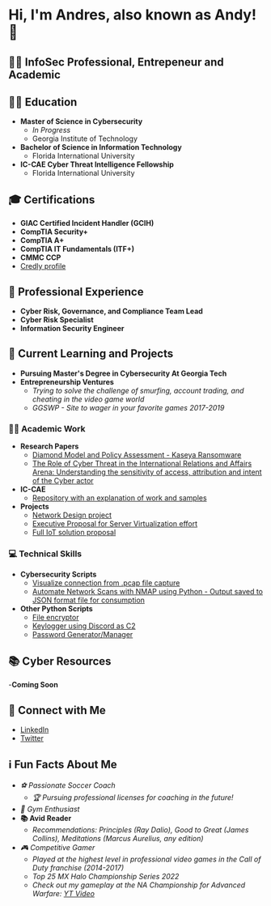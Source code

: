 <h1>Hi, I'm Andres, also known as Andy! 👋 </h1>

<h2>👨‍💻 InfoSec Professional, Entrepeneur and Academic </h2>

## 👨‍🎓 Education
- **Master of Science in Cybersecurity**
  - *In Progress*
  - Georgia Institute of Technology
- **Bachelor of Science in Information Technology**
  - Florida International University
- **IC-CAE Cyber Threat Intelligence Fellowship**
  - Florida International University

## 🎓 Certifications
- **GIAC Certified Incident Handler (GCIH)**
- **CompTIA Security+**
- **CompTIA A+**
- **CompTIA IT Fundamentals (ITF+)**
- **CMMC CCP**
- [Credly profile](https://www.credly.com/users/andres-alvarez.173c1f7c/badges)

## 💼 Professional Experience
- **Cyber Risk, Governance, and Compliance Team Lead** 
- **Cyber Risk Specialist** 
- **Information Security Engineer**

## 🌱 Current Learning and Projects
- **Pursuing Master's Degree in Cybersecurity At Georgia Tech** 
- **Entrepreneurship Ventures**
  - *Trying to solve the challenge of smurfing, account trading, and cheating in the video game world*
  - *GGSWP - Site to wager in your favorite games 2017-2019*

### 👨‍🎓 Academic Work
- **Research Papers**
  - [Diamond Model and Policy Assessment - Kaseya Ransomware](https://github.com/Andresa1897/AcademicPapers/blob/main/Diamond%20model%20and%20Policy%20assessment%20-%20Kaseya%20Ransomware.pdf)
  - [The Role of Cyber Threat in the International Relations and Affairs Arena: Understanding the sensitivity of access, attribution and intent of the Cyber actor](https://github.com/Andresa1897/AcademicPapers/blob/main/The%20Role%20of%20Cyber%20Threat%20in%20the%20International%20Relations%20and%20Affairs%20Arena.pdf)
- **IC-CAE**
  - [Repository with an explanation of work and samples](https://github.com/Andresa1897/IC-CAE)
- **Projects**
  - [Network Design project](https://github.com/Andresa1897/NetworkDesignProject)
  - [Executive Proposal for Server Virtualization effort](https://github.com/Andresa1897/ExecutiveProposal)
  - [Full IoT solution proposal](https://github.com/Andresa1897/IoTProductProposal)

### 💻 Technical Skills
- **Cybersecurity Scripts**
  - [Visualize connection from .pcap file capture](https://github.com/Andresa1897/PcapFileCaptureVisualization)
  - [Automate Network Scans with NMAP using Python - Output saved to JSON format file for consumption](https://github.com/Andresa1897/AutomatedNetworkScansNMAP)
- **Other Python Scripts**
  - [File encryptor](https://github.com/Andresa1897/FileEncryptor)
  - [Keylogger using Discord as C2](https://github.com/Andresa1897/KeyloggerWithDiscordAsC2)
  - [Password Generator/Manager](https://github.com/Andresa1897/PasswordManager-Vault)
 
## 📚 Cyber Resources
-**Coming Soon**

## 🔗 Connect with Me
- [LinkedIn](https://www.linkedin.com/in/andres-alvarez-92a931145/)
- [Twitter](https://twitter.com/TheRealPapiAndy)

## ℹ️ Fun Facts About Me
- *⚽ Passionate Soccer Coach*
  - *🏆 Pursuing professional licenses for coaching in the future!*
- *💪 Gym Enthusiast*
- **📚 Avid Reader**
  - *Recommendations: Principles (Ray Dalio), Good to Great (James Collins), Meditations (Marcus Aurelius, any edition)*
- *🎮 Competitive Gamer*
  - *Played at the highest level in professional video games in the Call of Duty franchise (2014-2017)*
  - *Top 25 MX Halo Championship Series 2022*
  - *Check out my gameplay at the NA Championship for Advanced Warfare: [YT Video](https://www.youtube.com/watch?v=ewTRlgSEv7w)*
